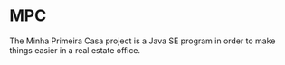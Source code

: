 # MPC
The Minha Primeira Casa project is a Java SE program in order to make things easier in a real estate office.
